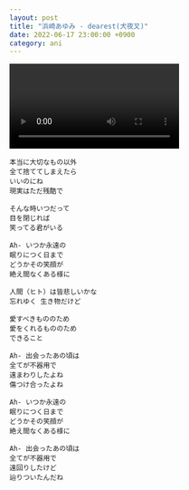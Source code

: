 ```yaml
---
layout: post
title: "浜崎あゆみ - dearest(犬夜叉)"
date: 2022-06-17 23:00:00 +0900
category: ani
---
```


<div class="video-container">
    <video id="player" class="video-js vjs-default-skin vjs-big-play-centered" data-json="/public/json/ani/浜崎あゆみ - dearest(犬夜叉).json"></video>
</div>

```
本当に大切なもの以外
全て捨ててしまえたら
いいのにね
現実はただ残酷で

そんな時いつだって
目を閉じれば
笑ってる君がいる

Ah- いつか永遠の
眠りにつく日まで
どうかその笑顔が
絶え間なくある様に

人間（ヒト）は皆悲しいかな
忘れゆく 生き物だけど

愛すべきもののため
愛をくれるもののため
できること

Ah- 出会ったあの頃は
全てが不器用で
遠まわりしたよね
傷つけ合ったよね

Ah- いつか永遠の
眠りにつく日まで
どうかその笑顔が
絶え間なくある様に

Ah- 出会ったあの頃は
全てが不器用で
遠回りしたけど
辿りついたんだね
```